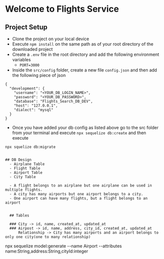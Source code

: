# Welcome to Flights Service

## Project Setup
- Clone the project on your local device
- Execute `npm install` on the same path as of your root directory of the downloaded project
- Create a `.env` file in the root directory and add the following environment variables 
    - `PORT=3000`
- Inside the `src/config` folder, create a new file `config.json` and then add the following piece of json

```
{
  "development": {
    "username": "<YOUR_DB_LOGIN_NAME>",
    "password": "<YOUR_DB_PASSWORD>",
    "database": "Flights_Search_DB_DEV",
    "host": "127.0.0.1",
    "dialect": "mysql"
  }
}

```

- Once you have added your db config as listed above go to the src folder from your terminal and execute `npx sequelize db:create`
and then execute

`npx squelize db:migrate`
```

## DB Design 
  - Airplane Table
  - Flight Table
  - Airport Table
  - City Table

  - A flight belongs to an airplane but one airplane can be used in multiple flights.
  - A city has many airports but one airport belongs to a city.
  - One airport can have many flights, but a flight belongs to an airport


  ## Tables

  ### City -> id, name, created_at, updated_at
  ### Airpost -> id, name, address, city_id, created_at, updated_at
      Relationship -> City has many airports and an airport belongs to only one city(one to many relationship)
  ```

  npx sequelize model:generate --name Airport --attributes name:String,address:String,cityId:integer


  ```

  